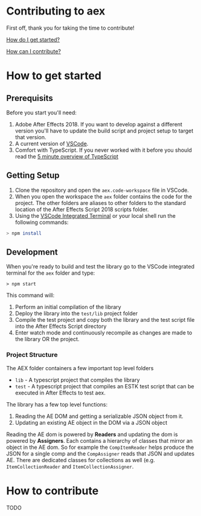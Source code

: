 # Contributing to aex
First off, thank you for taking the time to contribute!

[How do I get started?](#how-to-get-started)

[How can I contribute?](#how-can-i-contribute)

# How to get started
## Prerequisits
Before you start you'll need:

1. Adobe After Effects 2018. If you want to develop against a different version you'll have to update the build script and project setup to target that version.
1. A current version of [VSCode](https://code.visualstudio.com/download).  
1. Comfort with TypeScript. If you never worked with it before you should read the [5 minute overview of TypeScript](https://www.typescriptlang.org/docs/handbook/typescript-in-5-minutes.html)

## Getting Setup
1. Clone the repository and open the `aex.code-workspace` file in VSCode.
1. When you open the workspace the `aex` folder contains the code for the project.  The other folders are aliases to other folders to the standard location of the After Effects Script 2018 scripts folder.
1. Using the [VSCode Integrated Terminal](https://code.visualstudio.com/docs/editor/integrated-terminal) or your local shell run the following commands:
```bash
> npm install
```
## Development
When you're ready to build and test the library go to the VSCode integrated terminal for the `aex` folder and type:
```
> npm start
```
This command will: 
1. Perform an initial compilation of the library
1. Deploy the library into the `test/lib` project folder
1. Compile the test project and copy both the library and the test script file into the After Effects Script directory
1. Enter watch mode and continuously recompile as changes are made to the library OR the project.


### Project Structure
The AEX folder containers a few important top level folders
 - `lib` - A typescript project that compiles the library
 - `test` - A typescript project that compiles an ESTK test script that can be executed in After Effects to test aex.

The library has a few top level functions:
1. Reading the AE DOM and getting a serializable JSON object from it.
1. Updating an existing AE object in the DOM via a JSON object

Reading the AE dom is powered by **Readers** and updating the dom is powered by **Assigners**.  Each contains a hierarchy of classes that mirror an object in the AE dom.  So for example the `CompItemReader` helps produce the JSON for a single comp and the `CompAssigner` reads that JSON and updates AE.  There are dedicated classes for collections as well (e.g. `ItemCollectionReader` and `ItemCollectionAssigner`.


# How to contribute
TODO